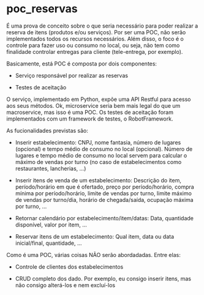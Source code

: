# poc_reservas
É uma prova de conceito sobre o que seria necessário para poder realizar a reserva de itens (produtos e/ou serviços).
Por ser uma POC, não serão implementados todos os recursos necessários. Além disso, o foco é o controle para fazer uso ou consumo no local, ou seja, não tem como finalidade controlar entregas para cliente (tele-entrega, por exemplo).

Basicamente, está POC é composta por dois componentes:

* Serviço responsável por realizar as reservas

* Testes de aceitação

O serviço, implementado em Python, expõe uma API Restful para acesso aos seus métodos. Ok, microservice seria bem mais legal do que um macroservice, mas isso é uma POC. Os testes de aceitação foram implementados com um framework de testes, o RobotFramework.

As fucionalidades previstas são:

* Inserir estabelecimento: CNPJ, nome fantasia, número de lugares (opcional) e tempo médio de consumo no local (opcional). Número de lugares e tempo médio de consumo no local servem para calcular o máximo de vendas por turno (no caso de estabelecimentos como restaurantes, lancherias, ...)

* Inserir itens de venda de um estabelecimento: Descrição do item, período/horário em que é ofertado, preço por período/horário, compra mínima por período/horário, limite de vendas por turno, limite máximo de vendas por turno/dia, horário de chegada/saída, ocupação máxima por turno, ...

* Retornar calendário por estabelecimento/item/datas: Data, quantidade disponível, valor por item, ...

* Reservar itens de um estabelecimento: Qual item, data ou data inicial/final, quantidade, ...

Como é uma POC, várias coisas NÃO serão abordadadas. Entre elas:

* Controle de clientes dos estabelecimentos

* CRUD completo dos dado. Por exemplo, eu consigo inserir itens, mas não consigo alterá-los e nem excluí-los
